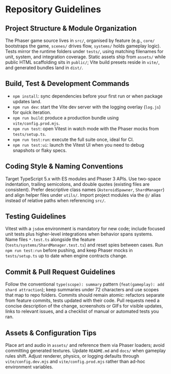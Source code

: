 # Repository Guidelines

## Project Structure & Module Organization
The Phaser game source lives in `src/`, organised by feature (e.g., `core/` bootstraps the game, `scenes/` drives flow, `systems/` holds gameplay logic). Tests mirror the runtime folders under `tests/`, using matching filenames for unit, system, and integration coverage. Static assets ship from `assets/` while public HTML scaffolding sits in `public/`; Vite build presets reside in `vite/`, and generated bundles land in `dist/`.

## Build, Test & Development Commands
- `npm install`: sync dependencies before your first run or when package updates land.
- `npm run dev`: start the Vite dev server with the logging overlay (`log.js`) for quick iteration.
- `npm run build`: produce a production bundle using `vite/config.prod.mjs`.
- `npm run test`: open Vitest in watch mode with the Phaser mocks from `tests/setup.ts`.
- `npm run test:run`: execute the full suite once, ideal for CI.
- `npm run test:ui`: launch the Vitest UI when you need to debug snapshots or flaky specs.

## Coding Style & Naming Conventions
Target TypeScript 5.x with ES modules and Phaser 3 APIs. Use two-space indentation, trailing semicolons, and double quotes (existing files are consistent). Prefer descriptive class names (`AsteroidSpawner`, `ShardManager`) and align helper files under `utils/`. Import project modules via the `@/` alias instead of relative paths when referencing `src/`.

## Testing Guidelines
Vitest with a `jsdom` environment is mandatory for new code; include focused unit tests plus higher-level integrations when behavior spans systems. Name files `*.test.ts` alongside the feature (`tests/systems/ShardManager.test.ts`) and reset spies between cases. Run `npm run test:run` before pushing, and keep Phaser mocks in `tests/setup.ts` up to date when engine contracts change.

## Commit & Pull Request Guidelines
Follow the conventional `type(scope): summary` pattern (`feat(gameplay): add shard attraction`); keep summaries under 72 characters and use scopes that map to repo folders. Commits should remain atomic: refactors separate from feature commits, tests updated with their code. Pull requests need a concise description of the change, screenshots or GIFs for visible updates, links to relevant issues, and a checklist of manual or automated tests you ran.

## Assets & Configuration Tips
Place art and audio in `assets/` and reference them via Phaser loaders; avoid committing generated textures. Update `README.md` and `docs/` when gameplay rules shift. Adjust renderer, physics, or logging defaults through `vite/config.dev.mjs` and `vite/config.prod.mjs` rather than ad-hoc environment variables.
